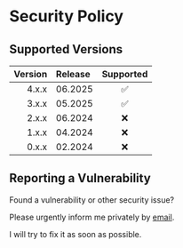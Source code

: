 # Security Policy

## Supported Versions

| Version | Release |     Supported      |
| ------: | :------ | :----------------: |
|   4.x.x | 06.2025 | :white_check_mark: |
|   3.x.x | 05.2025 | :white_check_mark: |
|   2.x.x | 06.2024 |        :x:         |
|   1.x.x | 04.2024 |        :x:         |
|   0.x.x | 02.2024 |        :x:         |

## Reporting a Vulnerability

Found a vulnerability or other security issue?

Please urgently inform me privately by
[email](https://github.com/RobinTail/zod-sockets/blob/main/package.json#L31).

I will try to fix it as soon as possible.

